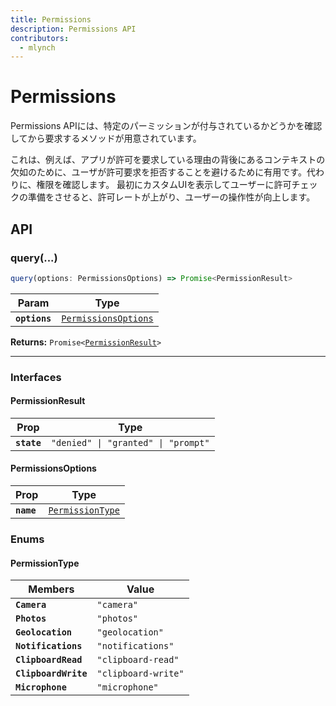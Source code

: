 ```yaml
---
title: Permissions
description: Permissions API
contributors:
  - mlynch
---
```


<plugin-platforms platforms="pwa,ios,android"></plugin-platforms>

# Permissions

Permissions APIには、特定のパーミッションが付与されているかどうかを確認してから要求するメソッドが用意されています。

これは、例えば、アプリが許可を要求している理由の背後にあるコンテキストの欠如のために、ユーザが許可要求を拒否することを避けるために有用です。代わりに、権限を確認します。
最初にカスタムUIを表示してユーザーに許可チェックの準備をさせると、許可レートが上がり、ユーザーの操作性が向上します。

<docgen-api>
<!--Update the source file JSDoc comments and rerun docgen to update the docs below-->

## API

### query(...)

```typescript
query(options: PermissionsOptions) => Promise<PermissionResult>
```

| Param         | Type                                                              |
| ------------- | ----------------------------------------------------------------- |
| **`options`** | <code><a href="#permissionsoptions">PermissionsOptions</a></code> |

**Returns:** <code>Promise&lt;<a href="#permissionresult">PermissionResult</a>&gt;</code>

--------------------


### Interfaces


#### PermissionResult

| Prop        | Type                                           |
| ----------- | ---------------------------------------------- |
| **`state`** | <code>"denied" \| "granted" \| "prompt"</code> |


#### PermissionsOptions

| Prop       | Type                                                      |
| ---------- | --------------------------------------------------------- |
| **`name`** | <code><a href="#permissiontype">PermissionType</a></code> |


### Enums


#### PermissionType

| Members              | Value                          |
| -------------------- | ------------------------------ |
| **`Camera`**         | <code>"camera"</code>          |
| **`Photos`**         | <code>"photos"</code>          |
| **`Geolocation`**    | <code>"geolocation"</code>     |
| **`Notifications`**  | <code>"notifications"</code>   |
| **`ClipboardRead`**  | <code>"clipboard-read"</code>  |
| **`ClipboardWrite`** | <code>"clipboard-write"</code> |
| **`Microphone`**     | <code>"microphone"</code>      |

</docgen-api>

